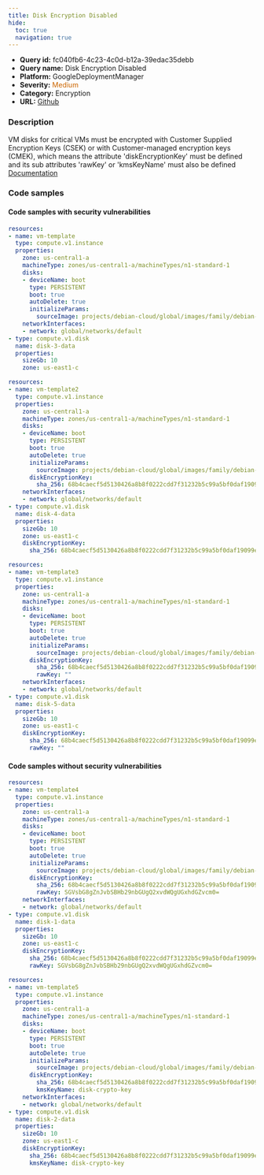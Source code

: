 ```yaml
---
title: Disk Encryption Disabled
hide:
  toc: true
  navigation: true
---
```


<style>
  .highlight .hll {
    background-color: #ff171742;
  }
  .md-content {
    max-width: 1100px;
    margin: 0 auto;
  }
</style>

-   **Query id:** fc040fb6-4c23-4c0d-b12a-39edac35debb
-   **Query name:** Disk Encryption Disabled
-   **Platform:** GoogleDeploymentManager
-   **Severity:** <span style="color:#C60">Medium</span>
-   **Category:** Encryption
-   **URL:** [Github](https://github.com/Checkmarx/kics/tree/master/assets/queries/googleDeploymentManager/gcp/disk_encryption_disabled)

### Description
VM disks for critical VMs must be encrypted with Customer Supplied Encryption Keys (CSEK) or with Customer-managed encryption keys (CMEK), which means the attribute 'diskEncryptionKey' must be defined and its sub attributes 'rawKey' or 'kmsKeyName' must also be defined<br>
[Documentation](https://cloud.google.com/compute/docs/reference/rest/v1/instances)

### Code samples
#### Code samples with security vulnerabilities
```yaml title="Positive test num. 1 - yaml file" hl_lines="8 18"
resources:
- name: vm-template
  type: compute.v1.instance
  properties:
    zone: us-central1-a
    machineType: zones/us-central1-a/machineTypes/n1-standard-1
    disks:
    - deviceName: boot
      type: PERSISTENT
      boot: true
      autoDelete: true
      initializeParams:
        sourceImage: projects/debian-cloud/global/images/family/debian-9
    networkInterfaces:
    - network: global/networks/default
- type: compute.v1.disk
  name: disk-3-data
  properties:
    sizeGb: 10
    zone: us-east1-c

```
```yaml title="Positive test num. 2 - yaml file" hl_lines="14 23"
resources:
- name: vm-template2
  type: compute.v1.instance
  properties:
    zone: us-central1-a
    machineType: zones/us-central1-a/machineTypes/n1-standard-1
    disks:
    - deviceName: boot
      type: PERSISTENT
      boot: true
      autoDelete: true
      initializeParams:
        sourceImage: projects/debian-cloud/global/images/family/debian-9
      diskEncryptionKey:
        sha_256: 68b4caecf5d5130426a8b8f0222cdd7f31232b5c99a5bf0daf19099e26e2ec29
    networkInterfaces:
    - network: global/networks/default
- type: compute.v1.disk
  name: disk-4-data
  properties:
    sizeGb: 10
    zone: us-east1-c
    diskEncryptionKey:
      sha_256: 68b4caecf5d5130426a8b8f0222cdd7f31232b5c99a5bf0daf19099e26e2ec29

```
```yaml title="Positive test num. 3 - yaml file" hl_lines="16 26"
resources:
- name: vm-template3
  type: compute.v1.instance
  properties:
    zone: us-central1-a
    machineType: zones/us-central1-a/machineTypes/n1-standard-1
    disks:
    - deviceName: boot
      type: PERSISTENT
      boot: true
      autoDelete: true
      initializeParams:
        sourceImage: projects/debian-cloud/global/images/family/debian-9
      diskEncryptionKey:
        sha_256: 68b4caecf5d5130426a8b8f0222cdd7f31232b5c99a5bf0daf19099e26e2ec29
        rawKey: ""
    networkInterfaces:
    - network: global/networks/default
- type: compute.v1.disk
  name: disk-5-data
  properties:
    sizeGb: 10
    zone: us-east1-c
    diskEncryptionKey:
      sha_256: 68b4caecf5d5130426a8b8f0222cdd7f31232b5c99a5bf0daf19099e26e2ec29
      rawKey: ""

```


#### Code samples without security vulnerabilities
```yaml title="Negative test num. 1 - yaml file"
resources:
- name: vm-template4
  type: compute.v1.instance
  properties:
    zone: us-central1-a
    machineType: zones/us-central1-a/machineTypes/n1-standard-1
    disks:
    - deviceName: boot
      type: PERSISTENT
      boot: true
      autoDelete: true
      initializeParams:
        sourceImage: projects/debian-cloud/global/images/family/debian-9
      diskEncryptionKey:
        sha_256: 68b4caecf5d5130426a8b8f0222cdd7f31232b5c99a5bf0daf19099e26e2ec29
        rawKey: SGVsbG8gZnJvbSBHb29nbGUgQ2xvdWQgUGxhdGZvcm0=
    networkInterfaces:
    - network: global/networks/default
- type: compute.v1.disk
  name: disk-1-data
  properties:
    sizeGb: 10
    zone: us-east1-c
    diskEncryptionKey:
      sha_256: 68b4caecf5d5130426a8b8f0222cdd7f31232b5c99a5bf0daf19099e26e2ec29
      rawKey: SGVsbG8gZnJvbSBHb29nbGUgQ2xvdWQgUGxhdGZvcm0=


```
```yaml title="Negative test num. 2 - yaml file"
resources:
- name: vm-template5
  type: compute.v1.instance
  properties:
    zone: us-central1-a
    machineType: zones/us-central1-a/machineTypes/n1-standard-1
    disks:
    - deviceName: boot
      type: PERSISTENT
      boot: true
      autoDelete: true
      initializeParams:
        sourceImage: projects/debian-cloud/global/images/family/debian-9
      diskEncryptionKey:
        sha_256: 68b4caecf5d5130426a8b8f0222cdd7f31232b5c99a5bf0daf19099e26e2ec29
        kmsKeyName: disk-crypto-key
    networkInterfaces:
    - network: global/networks/default
- type: compute.v1.disk
  name: disk-2-data
  properties:
    sizeGb: 10
    zone: us-east1-c
    diskEncryptionKey:
      sha_256: 68b4caecf5d5130426a8b8f0222cdd7f31232b5c99a5bf0daf19099e26e2ec29
      kmsKeyName: disk-crypto-key

```
